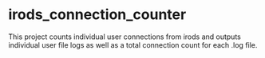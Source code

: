 # irods_connection_counter
This project counts individual user connections from irods and outputs individual user file logs as well as a total connection count for each .log file.
